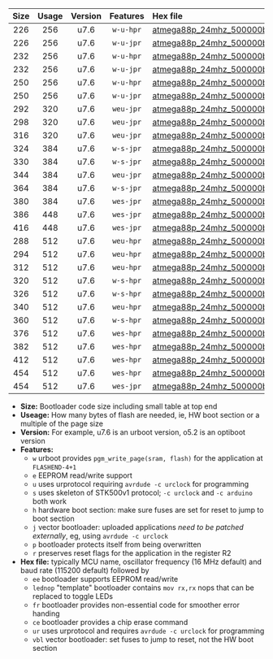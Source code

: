 |Size|Usage|Version|Features|Hex file|
|:-:|:-:|:-:|:-:|:--|
|226|256|u7.6|`w-u-hpr`|[atmega88p_24mhz_500000bps_ur.hex](https://raw.githubusercontent.com/stefanrueger/urboot/main//atmega88p_24mhz_500000bps_ur.hex)|
|226|256|u7.6|`w-u-jpr`|[atmega88p_24mhz_500000bps_ur_vbl.hex](https://raw.githubusercontent.com/stefanrueger/urboot/main//atmega88p_24mhz_500000bps_ur_vbl.hex)|
|232|256|u7.6|`w-u-hpr`|[atmega88p_24mhz_500000bps_lednop_ur.hex](https://raw.githubusercontent.com/stefanrueger/urboot/main//atmega88p_24mhz_500000bps_lednop_ur.hex)|
|232|256|u7.6|`w-u-jpr`|[atmega88p_24mhz_500000bps_lednop_ur_vbl.hex](https://raw.githubusercontent.com/stefanrueger/urboot/main//atmega88p_24mhz_500000bps_lednop_ur_vbl.hex)|
|250|256|u7.6|`w-u-hpr`|[atmega88p_24mhz_500000bps_lednop_fr_ur.hex](https://raw.githubusercontent.com/stefanrueger/urboot/main//atmega88p_24mhz_500000bps_lednop_fr_ur.hex)|
|250|256|u7.6|`w-u-jpr`|[atmega88p_24mhz_500000bps_lednop_fr_ur_vbl.hex](https://raw.githubusercontent.com/stefanrueger/urboot/main//atmega88p_24mhz_500000bps_lednop_fr_ur_vbl.hex)|
|292|320|u7.6|`weu-jpr`|[atmega88p_24mhz_500000bps_ee_ur_vbl.hex](https://raw.githubusercontent.com/stefanrueger/urboot/main//atmega88p_24mhz_500000bps_ee_ur_vbl.hex)|
|298|320|u7.6|`weu-jpr`|[atmega88p_24mhz_500000bps_ee_lednop_ur_vbl.hex](https://raw.githubusercontent.com/stefanrueger/urboot/main//atmega88p_24mhz_500000bps_ee_lednop_ur_vbl.hex)|
|316|320|u7.6|`weu-jpr`|[atmega88p_24mhz_500000bps_ee_lednop_fr_ur_vbl.hex](https://raw.githubusercontent.com/stefanrueger/urboot/main//atmega88p_24mhz_500000bps_ee_lednop_fr_ur_vbl.hex)|
|324|384|u7.6|`w-s-jpr`|[atmega88p_24mhz_500000bps_vbl.hex](https://raw.githubusercontent.com/stefanrueger/urboot/main//atmega88p_24mhz_500000bps_vbl.hex)|
|330|384|u7.6|`w-s-jpr`|[atmega88p_24mhz_500000bps_lednop_vbl.hex](https://raw.githubusercontent.com/stefanrueger/urboot/main//atmega88p_24mhz_500000bps_lednop_vbl.hex)|
|344|384|u7.6|`weu-jpr`|[atmega88p_24mhz_500000bps_ee_lednop_fr_ce_ur_vbl.hex](https://raw.githubusercontent.com/stefanrueger/urboot/main//atmega88p_24mhz_500000bps_ee_lednop_fr_ce_ur_vbl.hex)|
|364|384|u7.6|`w-s-jpr`|[atmega88p_24mhz_500000bps_lednop_fr_vbl.hex](https://raw.githubusercontent.com/stefanrueger/urboot/main//atmega88p_24mhz_500000bps_lednop_fr_vbl.hex)|
|380|384|u7.6|`wes-jpr`|[atmega88p_24mhz_500000bps_ee_vbl.hex](https://raw.githubusercontent.com/stefanrueger/urboot/main//atmega88p_24mhz_500000bps_ee_vbl.hex)|
|386|448|u7.6|`wes-jpr`|[atmega88p_24mhz_500000bps_ee_lednop_vbl.hex](https://raw.githubusercontent.com/stefanrueger/urboot/main//atmega88p_24mhz_500000bps_ee_lednop_vbl.hex)|
|416|448|u7.6|`wes-jpr`|[atmega88p_24mhz_500000bps_ee_lednop_fr_vbl.hex](https://raw.githubusercontent.com/stefanrueger/urboot/main//atmega88p_24mhz_500000bps_ee_lednop_fr_vbl.hex)|
|288|512|u7.6|`weu-hpr`|[atmega88p_24mhz_500000bps_ee_ur.hex](https://raw.githubusercontent.com/stefanrueger/urboot/main//atmega88p_24mhz_500000bps_ee_ur.hex)|
|294|512|u7.6|`weu-hpr`|[atmega88p_24mhz_500000bps_ee_lednop_ur.hex](https://raw.githubusercontent.com/stefanrueger/urboot/main//atmega88p_24mhz_500000bps_ee_lednop_ur.hex)|
|312|512|u7.6|`weu-hpr`|[atmega88p_24mhz_500000bps_ee_lednop_fr_ur.hex](https://raw.githubusercontent.com/stefanrueger/urboot/main//atmega88p_24mhz_500000bps_ee_lednop_fr_ur.hex)|
|320|512|u7.6|`w-s-hpr`|[atmega88p_24mhz_500000bps.hex](https://raw.githubusercontent.com/stefanrueger/urboot/main//atmega88p_24mhz_500000bps.hex)|
|326|512|u7.6|`w-s-hpr`|[atmega88p_24mhz_500000bps_lednop.hex](https://raw.githubusercontent.com/stefanrueger/urboot/main//atmega88p_24mhz_500000bps_lednop.hex)|
|340|512|u7.6|`weu-hpr`|[atmega88p_24mhz_500000bps_ee_lednop_fr_ce_ur.hex](https://raw.githubusercontent.com/stefanrueger/urboot/main//atmega88p_24mhz_500000bps_ee_lednop_fr_ce_ur.hex)|
|360|512|u7.6|`w-s-hpr`|[atmega88p_24mhz_500000bps_lednop_fr.hex](https://raw.githubusercontent.com/stefanrueger/urboot/main//atmega88p_24mhz_500000bps_lednop_fr.hex)|
|376|512|u7.6|`wes-hpr`|[atmega88p_24mhz_500000bps_ee.hex](https://raw.githubusercontent.com/stefanrueger/urboot/main//atmega88p_24mhz_500000bps_ee.hex)|
|382|512|u7.6|`wes-hpr`|[atmega88p_24mhz_500000bps_ee_lednop.hex](https://raw.githubusercontent.com/stefanrueger/urboot/main//atmega88p_24mhz_500000bps_ee_lednop.hex)|
|412|512|u7.6|`wes-hpr`|[atmega88p_24mhz_500000bps_ee_lednop_fr.hex](https://raw.githubusercontent.com/stefanrueger/urboot/main//atmega88p_24mhz_500000bps_ee_lednop_fr.hex)|
|454|512|u7.6|`wes-hpr`|[atmega88p_24mhz_500000bps_ee_lednop_fr_ce.hex](https://raw.githubusercontent.com/stefanrueger/urboot/main//atmega88p_24mhz_500000bps_ee_lednop_fr_ce.hex)|
|454|512|u7.6|`wes-jpr`|[atmega88p_24mhz_500000bps_ee_lednop_fr_ce_vbl.hex](https://raw.githubusercontent.com/stefanrueger/urboot/main//atmega88p_24mhz_500000bps_ee_lednop_fr_ce_vbl.hex)|

- **Size:** Bootloader code size including small table at top end
- **Useage:** How many bytes of flash are needed, ie, HW boot section or a multiple of the page size
- **Version:** For example, u7.6 is an urboot version, o5.2 is an optiboot version
- **Features:**
  + `w` urboot provides `pgm_write_page(sram, flash)` for the application at `FLASHEND-4+1`
  + `e` EEPROM read/write support
  + `u` uses urprotocol requiring `avrdude -c urclock` for programming
  + `s` uses skeleton of STK500v1 protocol; `-c urclock` and `-c arduino` both work
  + `h` hardware boot section: make sure fuses are set for reset to jump to boot section
  + `j` vector bootloader: uploaded applications *need to be patched externally*, eg, using `avrdude -c urclock`
  + `p` bootloader protects itself from being overwritten
  + `r` preserves reset flags for the application in the register R2
- **Hex file:** typically MCU name, oscillator frequency (16 MHz default) and baud rate (115200 default) followed by
  + `ee` bootloader supports EEPROM read/write
  + `lednop` "template" bootloader contains `mov rx,rx` nops that can be replaced to toggle LEDs
  + `fr` bootloader provides non-essential code for smoother error handing
  + `ce` bootloader provides a chip erase command
  + `ur` uses urprotocol and requires `avrdude -c urclock` for programming
  + `vbl` vector bootloader: set fuses to jump to reset, not the HW boot section
